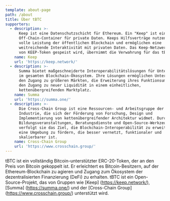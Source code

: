 ```yaml
---
template: about-page
path: /about
title: Über tBTC
supporters:
  - description: >-
      Keep ist eine Datenschutzschicht für Ethereum. Ein "Keep" ist ein
      Off-Chain-Container für private Daten. Keeps Hilfsverträge nutzen die
      volle Leistung der öffentlichen Blockchain und ermöglichen eine
      weitreichende Interaktivität mit privaten Daten. Das Keep-Netzwerk, das
      von KEEP-Token gespeist wird, übernimmt die Verwahrung für das tBTC.
    name: Keep
    url: 'https://keep.network/'
  - description: >-
      Summa bietet maßgeschneiderte Interoperabilitätslösungen für Unternehmen
      im gesamten Blockchain-Ökosystem. Ihre Lösungen ermöglichen Unternehmen
      den Zugang zu größeren Märkten, die Erweiterung ihres Funktionsumfangs und
      den Zugang zu neuer Liquidität in einem einheitlichen,
      kettenübergreifenden Marktplatz.
    name: Summa
    url: 'https://summa.one/'
  - description: >-
      Die Cross-Chain Group ist eine Ressourcen- und Arbeitsgruppe der
      Industrie, die sich der Förderung von Forschung, Design und
      Implementierung von kettenübergreifender Architektur widmet. Durch
      Bildungsveranstaltungen, Beratungsdienste und Open-Source-Werkzeuge
      verfolgt sie das Ziel, die Blockchain-Interoperabilität zu erweitern und
      eine Umgebung zu fördern, die besser vernetzt, funktionaler und
      skalierbarer ist.
    name: Cross-Chain Group
    url: 'https://www.crosschain.group/'
---
```

tBTC ist ein vollständig Bitcoin-unterstützter ERC-20-Token, der an den Preis von Bitcoin gekoppelt ist. Er erleichtert es Bitcoin-Besitzern, auf der Ethereum-Blockchain zu agieren und Zugang zum Ökosystem der dezentralisierten Finanzierung (DeFi) zu erhalten. tBTC ist ein Open-Source-Projekt, das von Gruppen wie [Keep] (https://keep.network/), [Summa] (https://summa.one/) und der [Cross-Chain Group] (https://www.crosschain.group/) unterstützt wird.
